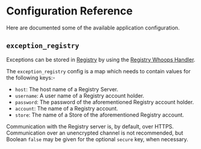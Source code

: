 # Configuration Reference

Here are documented some of the available application configuration.

## `exception_registry`

Exceptions can be stored in [Registry][] by using the
[Registry Whoops Handler][registry-whoops].

The `exception_registry` config is a map which needs to contain values for the
following keys:-

- `host`: The host name of a Registry Server.
- `username`: A user name of a Registry account holder.
- `password`: The password of the aforementioned Registry account holder.
- `account`: The name of a Registry account.
- `store`: The name of a Store of the aforementioned Registry account.

Communication with the Registry server is, by default, over HTTPS.
Communication over an unencrypted channel is not recommended, but Boolean
`false` may be given for the optional `secure` key, when necessary.

[Registry]: <https://github.com/linkorb/registry>
[registry-whoops]: <https://github.com/linkorb/registry-whoops>
